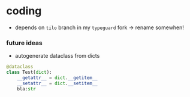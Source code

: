 # coding
* depends on `tilo` branch in my `typeguard` fork -> rename somewhen!

### future ideas
* autogenerate dataclass from dicts
```python
@dataclass
class Test(dict):
    __getattr__ = dict.__getitem__
    __setattr__ = dict.__setitem__
    bla:str
```